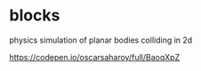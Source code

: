 # blocks
physics simulation of planar bodies colliding in 2d

https://codepen.io/oscarsaharoy/full/BaoqXpZ
